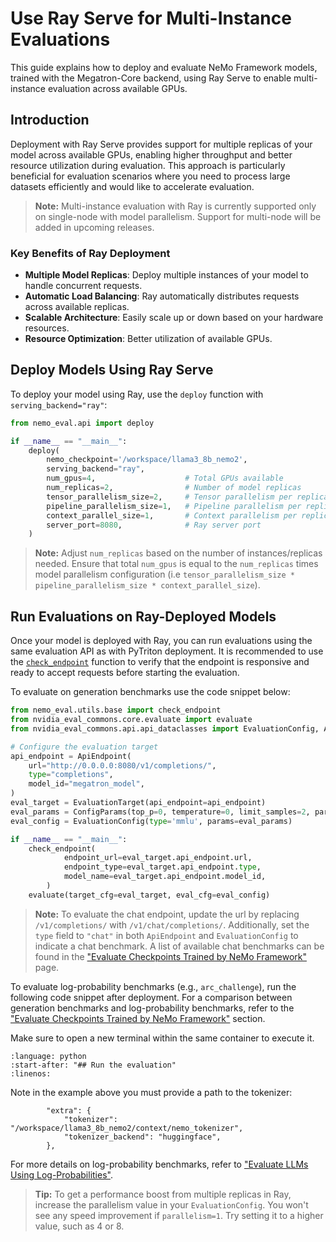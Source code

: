 # Use Ray Serve for Multi-Instance Evaluations

This guide explains how to deploy and evaluate NeMo Framework models, trained with the Megatron-Core backend, using Ray Serve to enable multi-instance evaluation across available GPUs.

## Introduction

Deployment with Ray Serve provides support for multiple replicas of your model across available GPUs, enabling higher throughput and better resource utilization during evaluation. This approach is particularly beneficial for evaluation scenarios where you need to process large datasets efficiently and would like to accelerate evaluation.

> **Note:** Multi-instance evaluation with Ray is currently supported only on single-node with model parallelism. Support for multi-node will be added in upcoming releases.

### Key Benefits of Ray Deployment

- **Multiple Model Replicas**: Deploy multiple instances of your model to handle concurrent requests.
- **Automatic Load Balancing**: Ray automatically distributes requests across available replicas.
- **Scalable Architecture**: Easily scale up or down based on your hardware resources.
- **Resource Optimization**: Better utilization of available GPUs.

## Deploy Models Using Ray Serve

To deploy your model using Ray, use the `deploy` function with `serving_backend="ray"`:

```python
from nemo_eval.api import deploy

if __name__ == "__main__":
    deploy(
        nemo_checkpoint='/workspace/llama3_8b_nemo2',
        serving_backend="ray",
        num_gpus=4,                    # Total GPUs available
        num_replicas=2,                # Number of model replicas
        tensor_parallelism_size=2,     # Tensor parallelism per replica
        pipeline_parallelism_size=1,   # Pipeline parallelism per replica
        context_parallel_size=1,       # Context parallelism per replica
        server_port=8080,              # Ray server port
    )
```

> **Note:** Adjust `num_replicas` based on the number of instances/replicas needed. Ensure that total `num_gpus` is equal to the `num_replicas` times model parallelism configuration (i.e `tensor_parallelism_size * pipeline_parallelism_size * context_parallel_size`).


## Run Evaluations on Ray-Deployed Models

Once your model is deployed with Ray, you can run evaluations using the same evaluation API as with PyTriton deployment. It is recommended to use the [`check_endpoint`](https://github.com/NVIDIA-NeMo/Eval/blob/main/src/nemo_eval/utils/base.py) function to verify that the endpoint is responsive and ready to accept requests before starting the evaluation.

To evaluate on generation benchmarks use the code snippet below:

```python
from nemo_eval.utils.base import check_endpoint
from nvidia_eval_commons.core.evaluate import evaluate
from nvidia_eval_commons.api.api_dataclasses import EvaluationConfig, ApiEndpoint, EvaluationTarget, ConfigParams

# Configure the evaluation target
api_endpoint = ApiEndpoint(
    url="http://0.0.0.0:8080/v1/completions/",
    type="completions",
    model_id="megatron_model",
)
eval_target = EvaluationTarget(api_endpoint=api_endpoint)
eval_params = ConfigParams(top_p=0, temperature=0, limit_samples=2, parallelism=1)
eval_config = EvaluationConfig(type='mmlu', params=eval_params)

if __name__ == "__main__":
    check_endpoint(
            endpoint_url=eval_target.api_endpoint.url,
            endpoint_type=eval_target.api_endpoint.type,
            model_name=eval_target.api_endpoint.model_id,
        )
    evaluate(target_cfg=eval_target, eval_cfg=eval_config)
```
> **Note:** To evaluate the chat endpoint, update the url by replacing `/v1/completions/` with `/v1/chat/completions/`. Additionally, set the `type` field to `"chat"` in both `ApiEndpoint` and `EvaluationConfig` to indicate a chat benchmark. A list of available chat benchmarks can be found in the ["Evaluate Checkpoints Trained by NeMo Framework"](evaluation-doc.md#evaluate-checkpoints-trained-by-nemo-framework) page.

To evaluate log-probability benchmarks (e.g.,  `arc_challenge`), run the following code snippet after deployment.
For a comparison between generation benchmarks and log-probability benchmarks, refer to the ["Evaluate Checkpoints Trained by NeMo Framework"](evaluation-doc.md) section.

Make sure to open a new terminal within the same container to execute it.


```{literalinclude} ../scripts/snippets/arc_challenge.py
:language: python
:start-after: "## Run the evaluation"
:linenos:
```

Note in the example above you must provide a path to the tokenizer:

```
        "extra": {
            "tokenizer": "/workspace/llama3_8b_nemo2/context/nemo_tokenizer",
            "tokenizer_backend": "huggingface",
        },
```

For more details on log-probability benchmarks, refer to ["Evaluate LLMs Using Log-Probabilities"](logprobs.md).

> **Tip:** To get a performance boost from multiple replicas in Ray, increase the parallelism value in your `EvaluationConfig`. You won't see any speed improvement if  `parallelism=1`. Try setting it to a higher value, such as 4 or 8.